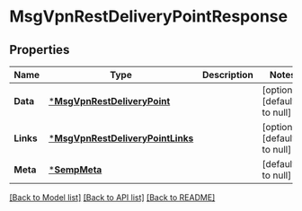 # MsgVpnRestDeliveryPointResponse

## Properties
Name | Type | Description | Notes
------------ | ------------- | ------------- | -------------
**Data** | [***MsgVpnRestDeliveryPoint**](MsgVpnRestDeliveryPoint.md) |  | [optional] [default to null]
**Links** | [***MsgVpnRestDeliveryPointLinks**](MsgVpnRestDeliveryPointLinks.md) |  | [optional] [default to null]
**Meta** | [***SempMeta**](SempMeta.md) |  | [default to null]

[[Back to Model list]](../README.md#documentation-for-models) [[Back to API list]](../README.md#documentation-for-api-endpoints) [[Back to README]](../README.md)

